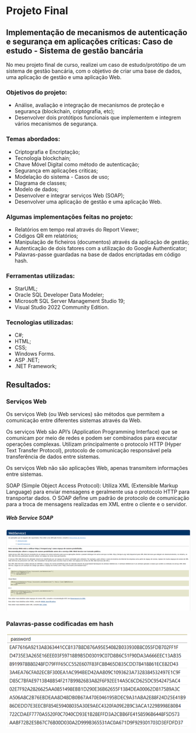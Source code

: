 # Projeto Final
## Implementação de mecanismos de autenticação e segurança em aplicações críticas: Caso de estudo - Sistema de gestão bancária

No meu projeto final de curso, realizei um caso de estudo/protótipo de um sistema de gestão bancária, com o objetivo de criar uma base de dados, uma aplicação de gestão e uma aplicação Web.

### Objetivos do projeto:

- Análise, avaliação e integração de mecanismos de proteção e segurança (blockchain, criptografia, etc);
- Desenvolver dois protótipos funcionais que implementem e integrem vários mecanismos de segurança.

### Temas abordados:

- Criptografia e Encriptação;
- Tecnologia blockchain;
- Chave Móvel Digital como método de autenticação;
- Segurança em aplicações criticas;
- Modelação do sistema - Casos de uso;
- Diagrama de classes;
- Modelo de dados;
- Desenvolver e integrar serviços Web (SOAP);
- Desenvolver uma aplicação de gestão e uma aplicação Web.

### Algumas implementações feitas no projeto:

- Relatórios em tempo real através do Report Viewer;
- Códigos QR em relatórios;
- Manipulação de ficheiros (documentos) através da aplicação de gestão;
- Autenticação de dois fatores com a utilização do Google Authenticator;
- Palavras-passe guardadas na base de dados encriptadas em código hash.

### Ferramentas utilizadas:

- StarUML;
- Oracle SQL Developer Data Modeler;
- Microsoft SQL Server Management Studio 19;
- Visual Studio 2022 Community Edition.

### Tecnologias utilizadas:

- C#;
- HTML;
- CSS;
- Windows Forms.
- ASP .NET;
- .NET Framework;

## Resultados:

### Serviços Web
Os serviços Web (ou Web services) são métodos que permitem a comunicação entre diferentes sistemas através da Web.

Os serviços Web são API’s (Application Programming Interface) que se comunicam por meio de redes e podem ser combinados para executar operações complexas. Utilizam principalmente o protocolo HTTP (Hyper Text Transfer Protocol), protocolo de comunicação responsável pela transferência de dados entre sistemas.

Os serviços Web não são aplicações Web, apenas transmitem informações entre sistemas.

SOAP (Simple Object Access Protocol): Utiliza XML (Extensible Markup 
Language) para enviar mensagens e geralmente usa o protocolo HTTP para 
transportar dados. O SOAP define um padrão de protocolo de comunicação 
para a troca de mensagens realizadas em XML entre o cliente e o servidor.
##### Web Service SOAP
![Web Service SOAP](https://github.com/D1ogoCS/Projeto-Final/blob/main/webServiceSOAP.png)

### Palavras-passe codificadas em hash
![Palavras-passe codificadas em hash](https://github.com/D1ogoCS/Projeto-Final/blob/main/passwordHash.png) 



